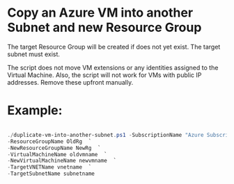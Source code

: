# Copy an Azure VM into another Subnet and new Resource Group

The target Resource Group will be created if does not yet exist.
The target subnet must exist.

The script does not move VM extensions or any identities assigned to the Virtual Machine.
Also, the script will not work for VMs with public IP addresses. 
Remove these upfront manually.

# Example:

```ps1

./duplicate-vm-into-another-subnet.ps1 -SubscriptionName "Azure Subscription Name" `
-ResourceGroupName OldRg  `
-NewResourceGroupName NewRg  `
-VirtualMachineName oldvmname  `
-NewVirtualMachineName newvmname  `
-TargetVNETName vnetname  `
-TargetSubnetName subnetname 

```
